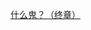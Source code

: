 [什么鬼？（终章）](https://mp.weixin.qq.com/s?__biz=MzI4Njc5NjM1NQ==&mid=2247487450&idx=1&sn=de3de5a8e5ac476935f2e02706125549&chksm=ebd630f6dca1b9e0ac044234ecb72d54a2d9c46bc3b84dd3b56dbca59b6ba79e56a3434d4c4d#wechat_redirect)